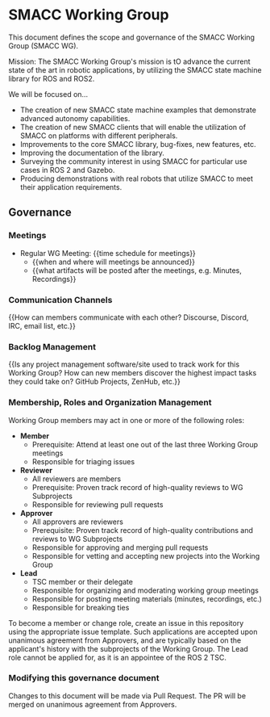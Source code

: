 # SMACC Working Group

This document defines the scope and governance of the SMACC Working Group (SMACC WG).

Mission: The SMACC Working Group's mission is tO advance the current state of the art in robotic applications, by utilizing the SMACC state machine library for ROS and ROS2.

We will be focused on…

 * The creation of new SMACC state machine examples that demonstrate advanced autonomy capabilities.
 * The creation of new SMACC clients that will enable the utilization of SMACC on platforms with different peripherals.
 * Improvements to the core SMACC library, bug-fixes, new features, etc.
 * Improving the documentation of the library.
 * Surveying the community interest in using SMACC for particular use cases in ROS 2 and Gazebo.
 * Producing demonstrations with real robots that utilize SMACC to meet their application requirements.


## Governance

### Meetings

* Regular WG Meeting: {{time schedule for meetings}}
  * {{when and where will meetings be announced}}
  * {{what artifacts will be posted after the meetings, e.g. Minutes, Recordings}}

### Communication Channels

{{How can members communicate with each other? Discourse, Discord, IRC, email list, etc.}}

### Backlog Management

{{Is any project management software/site used to track work for this Working Group? How can new members discover the highest impact tasks they could take on? GitHub Projects, ZenHub, etc.}}

### Membership, Roles and Organization Management

Working Group members may act in one or more of the following roles:

* **Member**
  * Prerequisite: Attend at least one out of the last three Working Group meetings
  * Responsible for triaging issues
* **Reviewer**
  * All reviewers are members
  * Prerequisite: Proven track record of high-quality reviews to WG Subprojects
  * Responsible for reviewing pull requests
* **Approver**
  * All approvers are reviewers
  * Prerequisite: Proven track record of high-quality contributions and reviews to WG Subprojects
  * Responsible for approving and merging pull requests
  * Responsible for vetting and accepting new projects into the Working Group
* **Lead**
  * TSC member or their delegate
  * Responsible for organizing and moderating working group meetings
  * Responsible for posting meeting materials (minutes, recordings, etc.)
  * Responsible for breaking ties

To become a member or change role, create an issue in this repository using the appropriate issue template.
Such applications are accepted upon unanimous agreement from Approvers, and are typically based on the applicant's history with the subprojects of the Working Group.
The Lead role cannot be applied for, as it is an appointee of the ROS 2 TSC.

### Modifying this governance document

Changes to this document will be made via Pull Request.
The PR will be merged on unanimous agreement from Approvers.
